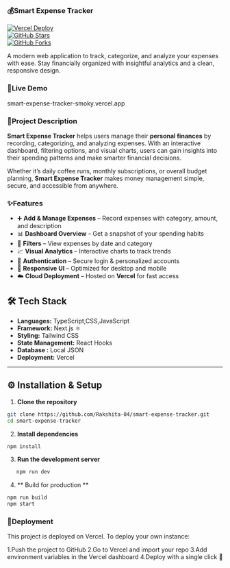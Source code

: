 ###  💰Smart Expense Tracker

[![Vercel Deploy](https://vercelbadge.vercel.app/api/Rakshita-04/smart-expense-tracker)](https://smart-expense-tracker-smoky.vercel.app)  
[![GitHub Stars](https://img.shields.io/github/stars/Rakshita-04/smart-expense-tracker?style=flat&color=yellow)](https://github.com/Rakshita-04/smart-expense-tracker/stargazers)  
[![GitHub Forks](https://img.shields.io/github/forks/Rakshita-04/smart-expense-tracker?style=flat&color=blue)](https://github.com/Rakshita-04/smart-expense-tracker/network/members)  

A modern web application to track, categorize, and analyze your expenses with ease. Stay financially organized with insightful analytics and a clean, responsive design.

### 🔗Live Demo
smart-expense-tracker-smoky.vercel.app

### 📖Project Description  

**Smart Expense Tracker** helps users manage their **personal finances** by recording, categorizing, and analyzing expenses. With an interactive dashboard, filtering options, and visual charts, users can gain insights into their spending patterns and make smarter financial decisions.  

Whether it’s daily coffee runs, monthly subscriptions, or overall budget planning, **Smart Expense Tracker** makes money management simple, secure, and accessible from anywhere.  


### ✨Features  

- ➕ **Add & Manage Expenses** – Record expenses with category, amount, and description  
- 📊 **Dashboard Overview** – Get a snapshot of your spending habits  
- 📅 **Filters** – View expenses by date and category  
- 📈 **Visual Analytics** – Interactive charts to track trends  
- 🔐 **Authentication** – Secure login & personalized accounts  
- 📱 **Responsive UI** – Optimized for desktop and mobile  
- ☁️ **Cloud Deployment** – Hosted on **Vercel** for fast access

## 🛠️ Tech Stack  

- **Languages:** TypeScript,CSS,JavaScript
- **Framework:** Next.js ⚛  
- **Styling:** Tailwind CSS  
- **State Management:** React Hooks  
- **Database :** Local JSON
- **Deployment:** Vercel

 
---

## ⚙️ Installation & Setup  

1. **Clone the repository**  

```bash
git clone https://github.com/Rakshita-04/smart-expense-tracker.git
cd smart-expense-tracker
```

2. **Install dependencies**
```bash
npm install
```

3. **Run the development server**
```bash
   npm run dev
```

4. ** Build for production **
```bash
npm run build
npm start
```

### 🚀Deployment

This project is deployed on Vercel. To deploy your own instance:

1.Push the project to GitHub
2.Go to Vercel and import your repo
3.Add environment variables in the Vercel dashboard
4.Deploy with a single click 🎉


